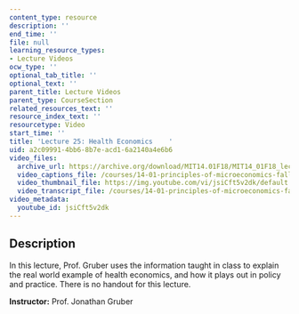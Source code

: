 ```yaml
---
content_type: resource
description: ''
end_time: ''
file: null
learning_resource_types:
- Lecture Videos
ocw_type: ''
optional_tab_title: ''
optional_text: ''
parent_title: Lecture Videos
parent_type: CourseSection
related_resources_text: ''
resource_index_text: ''
resourcetype: Video
start_time: ''
title: 'Lecture 25: Health Economics    '
uid: a2c09991-4bb6-8b7e-acd1-6a2140a4e6b6
video_files:
  archive_url: https://archive.org/download/MIT14.01F18/MIT14_01F18_lec25_300k.mp4
  video_captions_file: /courses/14-01-principles-of-microeconomics-fall-2018/fddf7ed79e075a8aaecb2a62da37ed27_jsiCft5v2dk.vtt
  video_thumbnail_file: https://img.youtube.com/vi/jsiCft5v2dk/default.jpg
  video_transcript_file: /courses/14-01-principles-of-microeconomics-fall-2018/ee5f70f0d9a29a5808c933aef17a0ac7_jsiCft5v2dk.pdf
video_metadata:
  youtube_id: jsiCft5v2dk
---
```


Description
-----------

In this lecture, Prof. Gruber uses the information taught in class to explain the real world example of health economics, and how it plays out in policy and practice. There is no handout for this lecture. 

**Instructor:** Prof. Jonathan Gruber